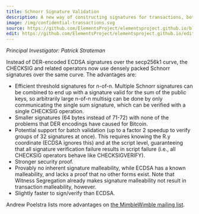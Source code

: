 ```yaml
---
title: Schnorr Signature Validation
description: A new way of constructing signatures for transactions, both improving efficiency of validating a transaction and offering new modes of multi-signature.
image: /img/confidential-transactions.svg
source: https://github.com/ElementsProject/elementsproject.github.io/blob/master/source/elements/schnorr-signatures/index.md
edit: https://github.com/ElementsProject/elementsproject.github.io/edit/master/source/elements/schnorr-signatures/index.md
---
```


*Principal Investigator: Patrick Strateman*

Instead of DER-encoded ECDSA signatures over the secp256k1 curve, the CHECKSIG and related operators now use densely packed Schnorr signatures over the same curve. The advantages are:
* Efficient threshold signatures for n-of-n. Multiple Schnorr signatures can be combined to end up with a signature valid for the sum of the public keys, so arbitrarily large n-of-n multisig can be done by only communicating the single sum signature, which can be verified with a single CHECKSIG operation.
* Smaller signatures (64 bytes instead of 71-72) with none of the problems that DER encodings have caused for Bitcoin.
* Potential support for batch validation (up to a factor 2 speedup to verify groups of 32 signatures at once). This requires knowing the R.y coordinate (ECDSA ignores this) and at the script level, guaranteeing that all signature verification failure results in script failure (i.e., all CHECKSIG operators behave like CHECKSIGVERIFY).
* Stronger security proof.
* Provably no inherent signature malleability, while ECDSA has a known malleability, and lacks a proof that no other forms exist. Note that Witness Segregation already makes signature malleability not result in transaction malleability, however.
* Slightly faster to sign/verify than ECDSA.

Andrew Poelstra lists more advantages on [the MimbleWimble mailing list](https://lists.launchpad.net/mimblewimble/msg00086.html).
